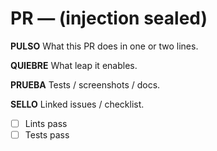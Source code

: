 # PR — (injection sealed)

**PULSO**
What this PR does in one or two lines.

**QUIEBRE**
What leap it enables.

**PRUEBA**
Tests / screenshots / docs.

**SELLO**
Linked issues / checklist.
- [ ] Lints pass
- [ ] Tests pass
